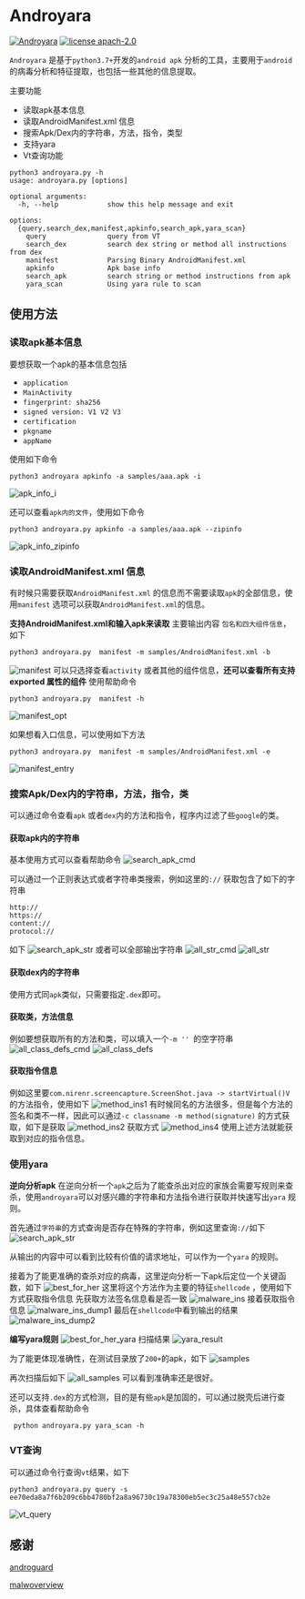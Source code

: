 # Androyara

[![Androyara](https://img.shields.io/badge/androyara%20versions-1.0.0-blue)]()
[![license apach-2.0](https://img.shields.io/badge/license%20apach2.0-blue)]()

`Androyara` 是基于`python3.7+`开发的`android apk` 分析的工具，主要用于`android`的病毒分析和特征提取，也包括一些其他的信息提取。

主要功能

* 读取apk基本信息
* 读取AndroidManifest.xml 信息
* 搜索Apk/Dex内的字符串，方法，指令，类型
* 支持yara
* Vt查询功能

```shell
python3 androyara.py -h
usage: androyara.py [options]

optional arguments:
  -h, --help            show this help message and exit

options:
  {query,search_dex,manifest,apkinfo,search_apk,yara_scan}
    query               query from VT
    search_dex          search dex string or method all instructions from dex
    manifest            Parsing Binary AndroidManifest.xml
    apkinfo             Apk base info
    search_apk          search string or method instructions from apk
    yara_scan           Using yara rule to scan

```

## 使用方法
### 读取apk基本信息
要想获取一个apk的基本信息包括
* `application`
* `MainActivity`
* `fingerprint: sha256`
* `signed version: V1 V2 V3`
* `certification`
* `pkgname`
* `appName`

使用如下命令
```shell
python3 androyara apkinfo -a samples/aaa.apk -i
```
![apk_info_i](./img/apk_info_i.png)

还可以查看`apk内的文件`，使用如下命令
```shell
python3 androyara.py apkinfo -a samples/aaa.apk --zipinfo
```
![apk_info_zipinfo](./img/apk_info_zipinfo.png)


### 读取AndroidManifest.xml 信息
有时候只需要获取`AndroidManifest.xml` 的信息而不需要读取`apk`的全部信息，使用`manifest` 选项可以获取`AndroidManifest.xml`的信息。


**支持AndroidManifest.xml和输入apk来读取**
主要输出内容 `包名和四大组件信息`，如下

```shell
python3 androyara.py  manifest -m samples/AndroidManifest.xml -b
```
![manifest](./img/manifest.png)
可以只选择查看`activity` 或者其他的组件信息，**还可以查看所有支持exported 属性的组件** 
使用帮助命令
```shell
python3 androyara.py  manifest -h
```
![manifest_opt](./img/manifest_opt.png)

如果想看入口信息，可以使用如下方法
```shell
python3 androyara.py  manifest -m samples/AndroidManifest.xml -e 
```
![manifest_entry](./img/manifest_entry.png)

###  搜索Apk/Dex内的字符串，方法，指令，类
可以通过命令查看`apk` 或者`dex`内的方法和指令，程序内过滤了些`google`的类。

#### 获取apk内的字符串
基本使用方式可以查看帮助命令
![search_apk_cmd](./img/search_apk_cmd.png)

可以通过一个正则表达式或者字符串类搜索，例如这里的`://` 获取包含了如下的字符串
```shell
http://
https://
content://
protocol://
```
如下
![search_apk_str](./img/search_apk_str.png)
或者可以全部输出字符串
![all_str_cmd](./img/all_str_cmd.png)
![all_str](./img/all_str.png)

#### 获取dex内的字符串
使用方式同`apk`类似，只需要指定`.dex`即可。

#### 获取类，方法信息
例如要想获取所有的方法和类，可以填入一个`-m '' `的空字符串
![all_class_defs_cmd](./img/all_class_defs_cmd.png)
![all_class_defs](./img/all_class_defs.png)
#### 获取指令信息
例如这里要`com.nirenr.screencapture.ScreenShot.java -> startVirtual()V`的方法指令，使用如下
![method_ins1](./img/method_ins1.png)
有时候同名的方法很多，但是每个方法的签名和类不一样，因此可以通过`-c classname -m method(signature)` 的方式获取，如下是获取 
![method_ins2](./img/method_ins2.png)
获取方式
![method_ins4](./img/method_ins4.png)
使用上述方法就能获取到对应的指令信息。

### 使用yara

**逆向分析apk**
在逆向分析一个`apk`之后为了能查杀出对应的家族会需要写规则来查杀，使用`androyara`可以对感兴趣的字符串和方法指令进行获取并快速写出`yara` 规则。

首先通过`字符串`的方式查询是否存在特殊的字符串，例如这里查询`://`如下
![search_apk_str](./img/search_apk_str.png)

从输出的内容中可以看到比较有价值的请求地址，可以作为一个`yara` 的规则。

接着为了能更准确的查杀对应的病毒，这里逆向分析一下apk后定位一个关键函数，如下
![best_for_her](./img/best_for_her_method.png)
这里将这个方法作为主要的特征`shellcode` ，使用如下方式获取指令信息
先获取方法签名信息看是否一致
![malware_ins](./img/malware_ins.png)
接着获取指令信息
![malware_ins_dump1](./img/malware_ins_dump1.png)
最后在`shellcode`中看到输出的结果
![malware_ins_dump2](./img/malware_ins_dump2.png)

**编写yara规则**
![best_for_her_yara](./img/best_for_her_yara.png)
扫描结果
![yara_result](./img/yara_result.png)

为了能更体现准确性，在测试目录放了`200+`的apk，如下
![samples](./img/samples.png)

再次扫描后如下
![all_samples](./img/all_samples.png)
可以看到准确率还是很好。

还可以支持`.dex`的方式检测，目的是有些`apk`是加固的，可以通过脱壳后进行查杀，具体查看帮助命令
```shell
 python androyara.py yara_scan -h
```

### VT查询
可以通过命令行查询`vt`结果，如下

```shell
python3 androyara.py query -s ee70eda8a7f6b209c6bb4780bf2a8a96730c19a78300eb5ec3c25a48e557cb2e
```
![vt_query](./img/vt_query.png)


## 感谢
[androguard](https://github.com/androguard/androguard)

[malwoverview](https://github.com/alexandreborges/malwoverview/tree/master/malwoverview)
